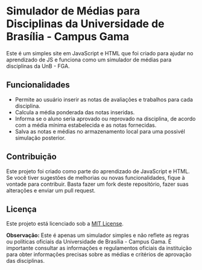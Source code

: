 # Simulador de Médias para Disciplinas da Universidade de Brasília - Campus Gama

Este é um simples site em JavaScript e HTML que foi criado para ajudar no aprendizado de JS e funciona como um simulador de médias para disciplinas da UnB - FGA.

## Funcionalidades

- Permite ao usuário inserir as notas de avaliações e trabalhos para cada disciplina.
- Calcula a média ponderada das notas inseridas.
- Informa se o aluno seria aprovado ou reprovado na disciplina, de acordo com a média mínima estabelecida e as notas fornecidas.
- Salva as notas e médias no armazenamento local para uma possivél simulação posterior.

## Contribuição

Este projeto foi criado como parte do aprendizado de JavaScript e HTML. Se você tiver sugestões de melhorias ou novas funcionalidades, fique à vontade para contribuir. Basta fazer um fork deste repositório, fazer suas alterações e enviar um pull request.

## Licença

Este projeto está licenciado sob a [MIT License](LICENSE).

**Observação:** Este é apenas um simulador simples e não reflete as regras ou políticas oficiais da Universidade de Brasília - Campus Gama. É importante consultar as informações e regulamentos oficiais da instituição para obter informações precisas sobre as médias e critérios de aprovação das disciplinas.
